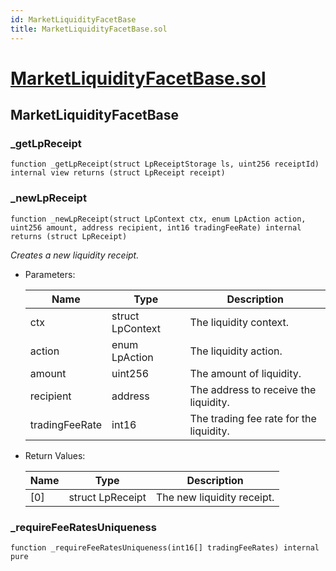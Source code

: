 ```yaml
---
id: MarketLiquidityFacetBase
title: MarketLiquidityFacetBase.sol
---
```

# [MarketLiquidityFacetBase.sol](https://github.com/chromatic-protocol/contracts/tree/main/contracts/core/facets/market/MarketLiquidityFacetBase.sol)

## MarketLiquidityFacetBase

### _getLpReceipt

```solidity
function _getLpReceipt(struct LpReceiptStorage ls, uint256 receiptId) internal view returns (struct LpReceipt receipt)
```

### _newLpReceipt

```solidity
function _newLpReceipt(struct LpContext ctx, enum LpAction action, uint256 amount, address recipient, int16 tradingFeeRate) internal returns (struct LpReceipt)
```

_Creates a new liquidity receipt._

- Parameters:

  | Name | Type | Description |
  | ---- | ---- | ----------- |
  | ctx | struct LpContext | The liquidity context. |
  | action | enum LpAction | The liquidity action. |
  | amount | uint256 | The amount of liquidity. |
  | recipient | address | The address to receive the liquidity. |
  | tradingFeeRate | int16 | The trading fee rate for the liquidity. |

- Return Values:

  | Name | Type | Description |
  | ---- | ---- | ----------- |
  | [0] | struct LpReceipt | The new liquidity receipt. |

### _requireFeeRatesUniqueness

```solidity
function _requireFeeRatesUniqueness(int16[] tradingFeeRates) internal pure
```

